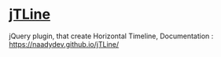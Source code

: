 # <a href="https://naadydev.github.io/jTLine/"> jTLine </a>
jQuery plugin, that create Horizontal Timeline, Documentation : https://naadydev.github.io/jTLine/
